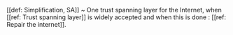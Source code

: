 [[def: Simplification, SA]]
~ One trust spanning layer for the Internet, when [[ref: Trust spanning layer]] is widely accepted and when this is done : [[ref: Repair the internet]].